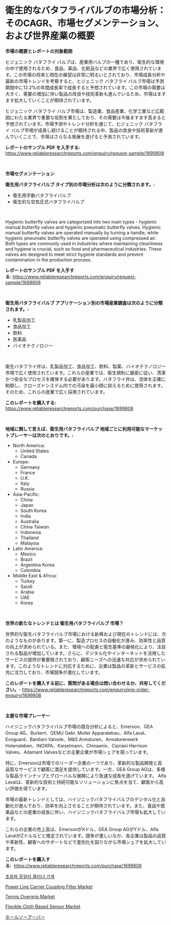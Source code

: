 <p><h1>衛生的なバタフライバルブの市場分析：そのCAGR、市場セグメンテーション、および世界産業の概要</h1></p><p><strong>市場の概要とレポートの対象範囲</strong></p>
<p><p>ヒジェニック バタフライ バルブは、産業用バルブの一種であり、衛生的な環境の中で使用されるため、食品、薬品、化粧品などの業界で広く使用されています。この市場の将来と現在の展望は非常に明るいとされており、市場成長分析や最新の市場トレンドを考察すると、ヒジェニック バタフライ バルブ市場は予測期間中に12.2%の年間成長率で成長すると予想されています。この市場の需要は大きく、需要の増加に伴い製品の改良や技術革新も進んでいるため、市場はますます拡大していくことが期待されています。</p><p>ヒジェニック バタフライ バルブ市場は、製造業、食品産業、化学工業など広範囲にわたる業界で重要な役割を果たしており、その需要は今後ますます高まると予想されています。市場予測やトレンド分析を通じて、ヒジェニック バタフライ バルブ市場が成長し続けることが期待される中、製品の改良や技術革新が進んでいくことで、市場はさらなる発展を遂げると予測されています。</p></p>
<p><strong>レポートのサンプル PDF を入手する:</strong> <a href="https://www.reliableresearchreports.com/enquiry/request-sample/1699808">https://www.reliableresearchreports.com/enquiry/request-sample/1699808</a></p>
<p>&nbsp;</p>
<p><strong>市場セグメンテーション</strong></p>
<p><strong>衛生用バタフライバルブ タイプ別の市場分析は次のように分類されます。:</strong></p>
<p><ul><li>衛生用手動バタフライバルブ</li><li>衛生的な空気圧式バタフライバルブ</li></ul></p>
<p>&nbsp;</p>
<p><p>Hygienic butterfly valves are categorized into two main types - hygienic manual butterfly valves and hygienic pneumatic butterfly valves. Hygienic manual butterfly valves are operated manually by turning a handle, while hygienic pneumatic butterfly valves are operated using compressed air. Both types are commonly used in industries where maintaining cleanliness and hygiene is crucial, such as food and pharmaceutical industries. These valves are designed to meet strict hygiene standards and prevent contamination in the production process.</p></p>
<p><strong>レポートのサンプル PDF を入手する:</strong>&nbsp;<a href="https://www.reliableresearchreports.com/enquiry/request-sample/1699808">https://www.reliableresearchreports.com/enquiry/request-sample/1699808</a></p>
<p>&nbsp;</p>
<p><strong> 衛生用バタフライバルブ アプリケーション別の市場産業調査は次のように分類されます。:</strong></p>
<p><ul><li>乳製品加工</li><li>食品加工</li><li>飲料</li><li>医薬品</li><li>バイオテクノロジー</li></ul></p>
<p>&nbsp;</p>
<p><p>衛生バタフライ弁は、乳製品加工、食品加工、飲料、製薬、バイオテクノロジー市場で広く使用されています。これらの産業では、衛生規則に厳密に従い、清潔かつ安全なプロセスを確保する必要があります。バタフライ弁は、流体を正確に制御し、クローズドシステム内での汚染を最小限に抑えるために使用されます。そのため、これらの産業で広く採用されています。</p></p>
<p><strong>このレポートを購入する:</strong>&nbsp; <a href="https://www.reliableresearchreports.com/purchase/1699808">https://www.reliableresearchreports.com/purchase/1699808</a></p>
<p>&nbsp;</p>
<p><strong>地域に関して言えば、衛生用バタフライバルブ 地域ごとに利用可能なマーケットプレーヤーは次のとおりです。:</strong></p>
<p><ul>
    <li>
        North America:
        <ul>
            <li>United States</li>
            <li>Canada</li>
        </ul>
    </li>
    <li>
        Europe:
        <ul>
            <li>Germany</li>
            <li>France</li>
            <li>U.K.</li>
            <li>Italy</li>
            <li>Russia</li>
        </ul>
    </li>
    <li>
        Asia-Pacific:
        <ul>
            <li>China</li>
            <li>Japan</li>
            <li>South Korea</li>
            <li>India</li>
            <li>Australia</li>
            <li>China Taiwan</li>
            <li>Indonesia</li>
            <li>Thailand</li>
            <li>Malaysia</li>
        </ul>
    </li>
    <li>
        Latin America:
        <ul>
            <li>Mexico</li>
            <li>Brazil</li>
            <li>Argentina Korea</li>
            <li>Colombia</li>
        </ul>
    </li>
    <li>
        Middle East & Africa:
        <ul>
            <li>Turkey</li>
            <li>Saudi</li>
            <li>Arabia</li>
            <li>UAE</li>
            <li>Korea</li>
        </ul>
    </li>
    </ul></p>
<p>&nbsp;</p>
<p><strong>世界の新たなトレンドとは 衛生用バタフライバルブ 市場？</strong></p>
<p><p>世界的な衛生バタフライバルブ市場における新興および現在のトレンドには、次のようなものがあります。第一に、製造プロセスの自動化が進み、効率性と品質の向上が求められている。また、環境への配慮と衛生基準の厳格化により、注目される製品が増加しています。さらに、デジタル化やインターネットを活用したサービスの提供が重要視されており、顧客ニーズへの迅速な対応が求められています。このようなトレンドに対応するために、企業は製品の革新とサービスの拡充に注力しており、市場競争が激化しています。</p></p>
<p><strong>このレポートを購入する前に、質問がある場合は問い合わせるか、共有してください。</strong>- <a href="https://www.reliableresearchreports.com/enquiry/pre-order-enquiry/1699808">https://www.reliableresearchreports.com/enquiry/pre-order-enquiry/1699808</a></p>
<p>&nbsp;</p>
<p><strong>主要な市場プレーヤー</strong></p>
<p><p>ハイジニックバタフライバルブ市場の競合分析によると、Emerson、GEA Group AG、Burkert、GEMU Gebr. Muller Apparatebau、Alfa Laval、Evoguard、Bardiani Valvole、M&S Armaturen、Armaturenwerk Hotensleben、INOXPA、Kieselmann、Chinaanix、Cipriani Harrison Valves、Adamant Valvesなどの主要企業が市場シェアを競っています。 </p><p>特に、Emersonは市場でのリーダー企業の一つであり、革新的な製品開発と高品質なサービスで顧客に満足を提供しています。一方、GEA Group AGは、多様な製品ラインナップとグローバルな展開により急速な成長を遂げています。 Alfa Lavalは、革新的な技術と持続可能なソリューションに焦点を当て、顧客から高い評価を得ています。</p><p>市場の最新トレンドとしては、ハイジニックバタフライバルブのデジタル化と自動化が進んでおり、効率を向上させることが期待されています。また、食品や医薬品などの産業の成長に伴い、ハイジニックバタフライバルブ市場も拡大しています。</p><p>これらの企業の売上高は、EmersonがXドル、GEA Group AGがYドル、Alfa LavalがZドルなどと推定されています。競争が激しいなか、各企業は製品の品質や革新性、顧客へのサポートなどで差別化を図りながら市場シェアを拡大しています。</p></p>
<p><strong>このレポートを購入する:</strong>&nbsp;&nbsp;<a href="https://www.reliableresearchreports.com/purchase/1699808">https://www.reliableresearchreports.com/purchase/1699808</a></p>
<p><p><a href="https://github.com/vsoq0zknh59/Market-Research-Report-List-1/blob/main/48290892413.md">초음파 쥬얼리 클리너 기계</a></p><p><a href="https://issuu.com/reportprime-2/docs/power-line-carrier-coupling-filter-market-size-203">Power Line Carrier Coupling Filter Market</a></p><p><a href="https://github.com/globismark/Market-Research-Report-List-2/blob/main/tennis-overgrip-market.md">Tennis Overgrip Market</a></p><p><a href="https://issuu.com/reportprime-2/docs/flexible-cloth-based-sensor-market-_1f8072f1022104">Flexible Cloth Based Sensor Market</a></p><p><a href="https://github.com/bevdtkn4419963/Market-Research-Report-List-1/blob/main/52701732781.md">ホールソーアーバー</a></p></p>